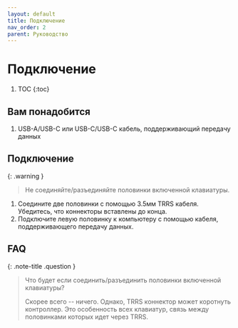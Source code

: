 ```yaml
---
layout: default
title: Подключение
nav_order: 2
parent: Руководство
---
```


# Подключение

1. TOC
{:toc}

## Вам понадобится

1. USB-A/USB-C или USB-C/USB-C кабель, поддерживающий передачу данных

## Подключение

{: .warning }
> Не соединяйте/разъединяйте половинки включенной клавиатуры.

1. Соедините две половинки с помощью 3.5мм TRRS кабеля. Убедитесь, что коннекторы вставлены до конца.
2. Подключите левую половинку к компьютеру с помощью кабеля, поддерживающего передачу данных.

## FAQ

{: .note-title .question }
> Что будет если соединить/разъединить половинки включенной клавиатуры?
>
> Скорее всего -- ничего. Однако, TRRS коннектор может коротнуть контроллер. Это особенность всех клавиатур, связь между половинками которых идет через TRRS.
